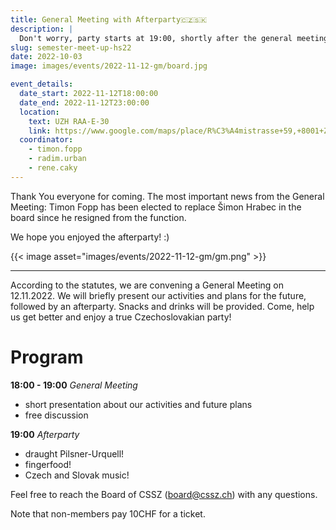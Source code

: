 ```yaml
---
title: General Meeting with Afterparty🇨🇿🇸🇰
description: |
  Don't worry, party starts at 19:00, shortly after the general meeting! ;)
slug: semester-meet-up-hs22
date: 2022-10-03
image: images/events/2022-11-12-gm/board.jpg

event_details:
  date_start: 2022-11-12T18:00:00
  date_end: 2022-11-12T23:00:00
  location:
    text: UZH RAA-E-30
    link: https://www.google.com/maps/place/R%C3%A4mistrasse+59,+8001+Z%C3%BCrich/@47.3721109,8.549581,19z/data=!3m1!4b1!4m5!3m4!1s0x479aa0ae934941d3:0x3324d67e2e8d5700!8m2!3d47.3721109!4d8.5501282
  coordinator: 
    - timon.fopp
    - radim.urban
    - rene.caky
---
```

Thank You everyone for coming. The most important news from the General Meeting: Timon Fopp has been elected to replace Šimon Hrabec in the board since he resigned from the function.

We hope you enjoyed the afterparty! :)

{{< image asset="images/events/2022-11-12-gm/gm.png" >}}

<hr>


According to the statutes, we are convening a General Meeting on 12.11.2022. We will briefly present our activities and plans for the future, followed by an afterparty. Snacks and drinks will be provided. Come, help us get better and enjoy a true Czechoslovakian party!
# Program

**18:00 - 19:00** *General Meeting*
- short presentation about our activities and future plans
- free discussion

**19:00** *Afterparty*
- draught Pilsner-Urquell!
- fingerfood!
- Czech and Slovak music!

Feel free to reach the Board of CSSZ ([board@cssz.ch](mailto:board@cssz.ch)) with any questions.

Note that non-members pay 10CHF for a ticket.
